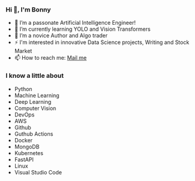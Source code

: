 ### Hi 👋, I'm Bonny


- 🔭 I’m a passonate Artificial Intelligence Engineer!
- 🌱 I’m currently learning YOLO and Vision Transformers
- 🌋 I’m a novice Author and Algo trader
- ⚡ I'm interested in innovative Data Science projects, Writing and Stock Market
- 📫 How to reach me: [Mail me](mailto:philipbonny18@gmail.com) 


### I know a little about
- Python
- Machine Learning
- Deep Learning
- Computer Vision
- DevOps
- AWS
- Github
- Guthub Actions
- Docker
- MongoDB
- Kubernetes
- FastAPI
- Linux
- Visual Studio Code

